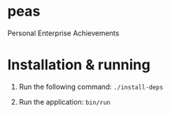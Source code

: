 # peas
Personal Enterprise Achievements

# Installation & running

1. Run the following command:
    `./install-deps`
    
2. Run the application:
    `bin/run`